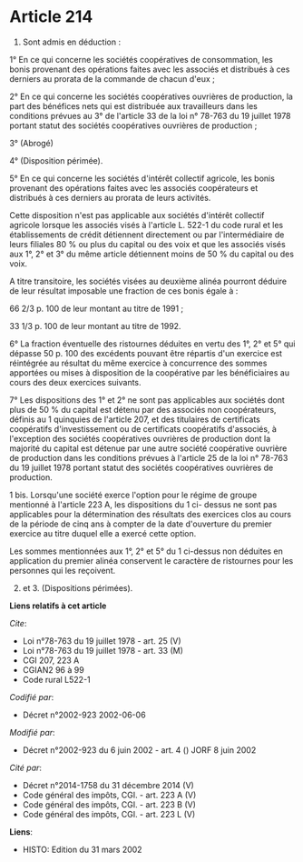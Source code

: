 # Article 214

1. Sont admis en déduction :

1° En ce qui concerne les sociétés coopératives de consommation, les bonis provenant des opérations faites avec les associés
et distribués à ces derniers au prorata de la commande de chacun d'eux ;

2° En ce qui concerne les sociétés coopératives ouvrières de production, la part des bénéfices nets qui est distribuée aux
travailleurs dans les conditions prévues au 3° de l'article 33 de la loi n° 78-763 du 19 juillet 1978 portant statut des
sociétés coopératives ouvrières de production ;

3° (Abrogé)

4° (Disposition périmée).

5° En ce qui concerne les sociétés d'intérêt collectif agricole, les bonis provenant des opérations faites avec les associés
coopérateurs et distribués à ces derniers au prorata de leurs activités.

Cette disposition n'est pas applicable aux sociétés d'intérêt collectif agricole lorsque les associés visés à l'article L.
522-1 du code rural et les établissements de crédit détiennent directement ou par l'intermédiaire de leurs filiales 80 % ou
plus du capital ou des voix et que les associés visés aux 1°, 2° et 3° du même article détiennent moins de 50 % du capital ou
des voix.

A titre transitoire, les sociétés visées au deuxième alinéa pourront déduire de leur résultat imposable une fraction de ces
bonis égale à :

66 2/3 p. 100 de leur montant au titre de 1991 ;

33 1/3 p. 100 de leur montant au titre de 1992.

6° La fraction éventuelle des ristournes déduites en vertu des 1°, 2° et 5° qui dépasse 50 p. 100 des excédents pouvant être
répartis d'un exercice est réintégrée au résultat du même exercice à concurrence des sommes apportées ou mises à disposition
de la coopérative par les bénéficiaires au cours des deux exercices suivants.

7° Les dispositions des 1° et 2° ne sont pas applicables aux sociétés dont plus de 50 % du capital est détenu par des
associés non coopérateurs, définis au 1 quinquies de l'article 207, et des titulaires de certificats coopératifs
d'investissement ou de certificats coopératifs d'associés, à l'exception des sociétés coopératives ouvrières de production
dont la majorité du capital est détenue par une autre société coopérative ouvrière de production dans les conditions prévues
à l'article 25 de la loi n° 78-763 du 19 juillet 1978 portant statut des sociétés coopératives ouvrières de production.

1 bis. Lorsqu'une société exerce l'option pour le régime de groupe mentionné à l'article 223 A, les dispositions du 1 ci-
dessus ne sont pas applicables pour la détermination des résultats des exercices clos au cours de la période de cinq ans à
compter de la date d'ouverture du premier exercice au titre duquel elle a exercé cette option.

Les sommes mentionnées aux 1°, 2° et 5° du 1 ci-dessus non déduites en application du premier alinéa conservent le caractère
de ristournes pour les personnes qui les reçoivent.

2. et 3. (Dispositions périmées).

**Liens relatifs à cet article**

_Cite_:

  - Loi n°78-763 du 19 juillet 1978 - art. 25 (V)
  - Loi n°78-763 du 19 juillet 1978 - art. 33 (M)
  - CGI 207, 223 A
  - CGIAN2 96 à 99
  - Code rural L522-1

_Codifié par_:

  - Décret n°2002-923 2002-06-06

_Modifié par_:

  - Décret n°2002-923 du 6 juin 2002 - art. 4 () JORF 8 juin 2002

_Cité par_:

  - Décret n°2014-1758 du 31 décembre 2014 (V)
  - Code général des impôts, CGI. - art. 223 A (V)
  - Code général des impôts, CGI. - art. 223 B (V)
  - Code général des impôts, CGI. - art. 223 L (V)

**Liens**:

  - HISTO: Edition du 31 mars 2002
